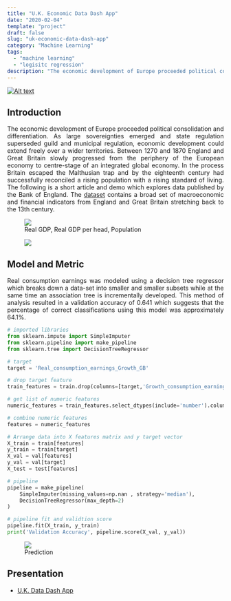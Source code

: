 ```yaml
---
title: "U.K. Economic Data Dash App"
date: "2020-02-04"
template: "project"
draft: false
slug: "uk-economic-data-dash-app"
category: "Machine Learning"
tags:
  - "machine learning" 
  - "logisitc regression"
description: "The economic development of Europe proceeded political consolidation and differentiation."
---
```

[![Alt text](/media/icons/GitHub-Mark-32px.png)](https://github.com/andronikmk/uk-data-dash-app)

## Introduction

<p style="text-align: justify;"> 
The economic development of Europe proceeded political consolidation and differentiation. As large sovereignties emerged and state regulation superseded guild and municipal regulation, economic development could extend freely over a wider territories. Between 1270 and 1870 England and Great Britain slowly progressed from the periphery of the European economy to centre-stage of an integrated global economy. In the process Britain escaped the Malthusian trap and by the eighteenth century had successfully reconciled a rising population with a rising standard of living.
The following is a short article and demo which explores data published by the Bank of England. The <a href="https://fred.stlouisfed.org/release?rid=389">dataset</a> contains a broad set of macroeconomic and financial indicators from England and Great Britain stretching back to the 13th century.
</p>

<figure>
	<img src="/media/uk-economic-data-dash-app/uk1.png">
	<figcaption>Real GDP, Real GDP per head, Population</figcaption>
</figure>

<figure>
	<img src="/media/uk-economic-data-dash-app/image4.png">
</figure>

## Model and Metric

<p style="text-align: justify;"> 
Real consumption earnings was modeled using a decision tree regressor which breaks down a data-set into smaller and smaller subsets while at the same time an association tree is incrementally developed. This method of analysis resulted in a validation accuracy of 0.641 which suggests that the percentage of correct classifications using this model was approximately 64.1%.
</p>

```python
# imported libraries
from sklearn.impute import SimpleImputer
from sklearn.pipeline import make_pipeline
from sklearn.tree import DecisionTreeRegressor

# target
target = 'Real_consumption_earnings_Growth_GB'

# drop target feature
train_features = train.drop(columns=[target,'Growth_consumption_earnings','Consumer_price_inflation'])

# get list of numeric features
numeric_features = train_features.select_dtypes(include='number').columns.tolist()

# combine numeric features
features = numeric_features

# Arrange data into X features matrix and y target vector 
X_train = train[features]
y_train = train[target]
X_val = val[features]
y_val = val[target]
X_test = test[features]

# pipeline
pipeline = make_pipeline(
    SimpleImputer(missing_values=np.nan , strategy='median'),
    DecisionTreeRegressor(max_depth=2)
)

# pipeline fit and validtion score
pipeline.fit(X_train, y_train)
print('Validation Accuracy', pipeline.score(X_val, y_val))
```

<figure>
	<img src="/media/uk-economic-data-dash-app/image3.png">
	<figcaption>Prediction</figcaption>
</figure>




## Presentation

+ [U.K. Data Dash App](https://uk-data-dash-app.herokuapp.com/)


